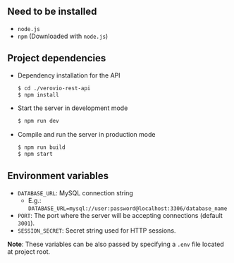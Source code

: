 ## Need to be installed

- `node.js`
- `npm` (Downloaded with `node.js`)

## Project dependencies

- Dependency installation for the API
  ```sh
  $ cd ./verovio-rest-api
  $ npm install
  ```
- Start the server in development mode
  ```sh
  $ npm run dev
  ```
- Compile and run the server in production mode
  ```sh
  $ npm run build
  $ npm start
  ```

## Environment variables

- `DATABASE_URL`: MySQL connection string
  - E.g.: `DATABASE_URL=mysql://user:password@localhost:3306/database_name`
- `PORT`: The port where the server will be accepting connections (default `3001`).
- `SESSION_SECRET`: Secret string used for HTTP sessions.

**Note**: These variables can be also passed by specifying a `.env` file located at project root.
